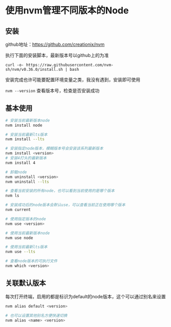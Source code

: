 # 使用nvm管理不同版本的Node

## 安装

github地址：https://github.com/creationix/nvm

执行下面的安装脚本，最新版本号以github上的为准

```curl -o- https://raw.githubusercontent.com/nvm-sh/nvm/v0.36.0/install.sh | bash```

安装完成也许可能要配置环境变量之类，我没有遇到，安装即可使用

`nvm --version` 查看版本号，检查是否安装成功

## 基本使用

```bash
# 安装当前最新版本node
nvm install node

# 安装当前最新lts版本
nvm install --lts

# 安装指定node版本，模糊版本号会安装该系列最新版本
nvm install <version>
# 安装4打头的最新版本
nvm install 4

# 卸载node
nvm uninstall <version>
nvm uninstall --lts

# 查看当前安装的所有node，也可以看到当前使用的是哪个版本
nvm ls

# 安装成功后的node版本会默认use，可以查看当前正在使用哪个版本
nvm current

# 使用指定版本的node
nvm use <version>

# 使用当前最新版本node
nvm use node

# 使用当前最新lts版本
nvm use --lts

# 查看node版本的可执行文件
nvm which <version>
```

## 关联默认版本

每次打开终端，启用的都是标识为default的node版本，这个可以通过别名来设置

```bash
nvm alias default <version>

# 也可以设置其他别名方便快速切换
nvm alias <name> <version>
```
